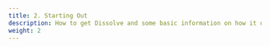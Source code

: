 ```yaml
---
title: 2. Starting Out
description: How to get Dissolve and some basic information on how it operates
weight: 2
---
```

